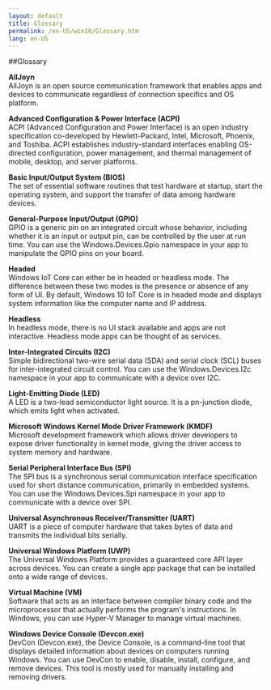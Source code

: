 ```yaml
---
layout: default
title: Glossary
permalink: /en-US/win10/Glossary.htm
lang: en-US
---
```


##Glossary

**AllJoyn**<br/>
AllJoyn is an open source communication framework that enables apps and devices to communicate regardless of connection specifics and OS platform.

**Advanced Configuration & Power Interface (ACPI)**<br/>
ACPI (Advanced Configuration and Power Interface) is an open industry specification co-developed by Hewlett-Packard, Intel, Microsoft, Phoenix, and Toshiba.  ACPI establishes industry-standard interfaces enabling OS-directed configuration, power management, and thermal management of mobile, desktop, and server platforms.

**Basic Input/Output System (BIOS)**<br/>
The set of essential software routines that test hardware at startup, start the operating system, and support the transfer of data among hardware devices.

**General-Purpose Input/Output (GPIO)**<br/>
GPIO is a generic pin on an integrated circuit whose behavior, including whether it is an input or output pin, can be controlled by the user at run time.  You can use the Windows.Devices.Gpio namespace in your app to manipulate the GPIO pins on your board.

**Headed**<br/>
Windows IoT Core can either be in headed or headless mode. The difference between these two modes is the presence or absence of any form of UI. By default, Windows 10 IoT Core is in headed mode and displays system information like the computer name and IP address.

**Headless**<br/>
In headless mode, there is no UI stack available and apps are not interactive. Headless mode apps can be thought of as services.

**Inter-Integrated Circuits (I2C)**<br/>
Simple bidirectional two-wire serial data (SDA) and serial clock (SCL) buses for inter-integrated circuit control.  You can use the Windows.Devices.I2c namespace in your app to communicate with a device over I2C.

**Light-Emitting Diode (LED)**<br/>
A LED is a two-lead semiconductor light source. It is a pn-junction diode, which emits light when activated.

**Microsoft Windows Kernel Mode Driver Framework (KMDF)**<br/>
Microsoft development framework which allows driver developers to expose driver functionality in kernel mode, giving the driver access to system memory and hardware.

**Serial Peripheral Interface Bus (SPI)**<br/>
The SPI bus is a synchronous serial communication interface specification used for short distance communication, primarily in embedded systems.  You can use the Windows.Devices.Spi namespace in your app to communicate with a device over SPI.

**Universal Asynchronous Receiver/Transmitter (UART)**<br/>
UART is a piece of computer hardware that takes bytes of data and transmits the individual bits serially.

**Universal Windows Platform (UWP)**<br/>
The Universal Windows Platform provides a guaranteed core API layer across devices.  You can create a single app package that can be installed onto a wide range of devices.

**Virtual Machine (VM)**<br/>
Software that acts as an interface between compiler binary code and the microprocessor that actually performs the program's instructions.  In Windows, you can use Hyper-V Manager to manage virtual machines.

**Windows Device Console (Devcon.exe)**<br/>
DevCon (Devcon.exe), the Device Console, is a command-line tool that displays detailed information about devices on computers running Windows. You can use DevCon to enable, disable, install, configure, and remove devices.  This tool is mostly used for manually installing and removing drivers.
